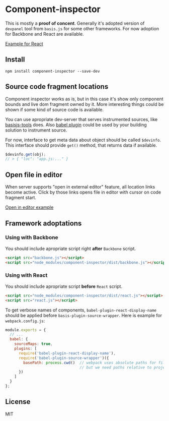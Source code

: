 # Component-inspector

This is mostly a **proof of concent**. Generally it's adopted version of `devpanel` tool from `basis.js` for some other frameworks. For now adoption for Backbone and React are available.

[Example for React](http://www.gfycat.com/DimpledCharmingFlyingfish)

## Install

```
npm install component-inspector --save-dev
```

## Source code fragment locations

Component inspector works as is, but in this case it's show only component bounds and live dom fragment owned by it. More interesting things could be shown if some kind of source code is available.

You can use apropriate dev-server that serves instrumented sources, like [basisjs-tools](https://github.com/basisjs/basisjs-tools-instrumenter) does. Also [babel plugin](https://github.com/restrry/babel-plugin-source-wrapper) could be used by your building solution to instrument source.

For now, interface to get meta data about object should be called `$devinfo`. This interface should provide `get()` method, that returns data if available.

```js
$devinfo.get(obj);
// > { "loc": "app.js:..." }
```

## Open file in editor

When server supports "open in external editor" feature, all location links become active. Click by those links opens file in editor with cursor on code fragment start.

[Open in editor example](http://www.gfycat.com/MelodicFlawedGreatargus)

## Framework adoptations

### Using with Backbone

You should include apropriate script right **after** `Backbone` script.

```html
<script src="backbone.js"></script>
<script src="node_modules/component-inspector/dist/backbone.js"></script>
```

### Using with React

You should include apropriate script **before** `React` script.

```html
<script src="node_modules/component-inspector/dist/react.js"></script>
<script src="react.js"></script>
```

To get verbose names of components, `babel-plugin-react-display-name` should be applied before `basis-plugin-source-wrapper`. Here is example for `webpack.config.js`:

```js
module.exports = {
  // ...
  babel: {
    sourceMaps: true,
    plugins: [
      require('babel-plugin-react-display-name'),
      require('babel-plugin-source-wrapper')({
        basePath: process.cwd()  // webpack uses absolute paths for files,
                                 // but we need paths relative to project root
      })
    ]
  }
};
```

## License

MIT
